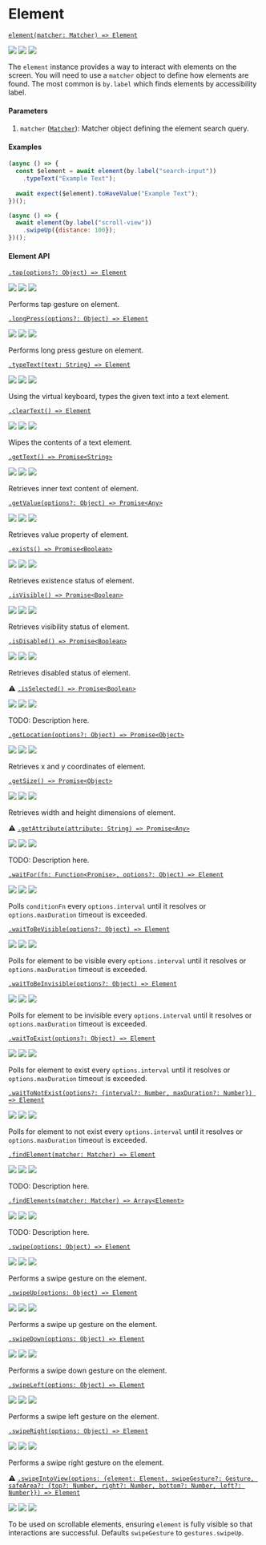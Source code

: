 # Element

[```element(matcher: Matcher) => Element```](./)

<img src="https://img.shields.io/badge/Dev-Done-green.svg" /> <img src="https://img.shields.io/badge/Docs-WIP-orange.svg" /> <img src="https://img.shields.io/badge/Tests-Done-green.svg" />

The `element` instance provides a way to interact with elements on the screen. You will need to use a `matcher` object to define how elements are found. The most common is `by.label` which finds elements by accessibility label.

#### Parameters

1. `matcher` ([`Matcher`](./matchers.md)): Matcher object defining the element search query.

#### Examples

```javascript
(async () => {
  const $element = await element(by.label("search-input"))
    .typeText("Example Text");
  
  await expect($element).toHaveValue("Example Text");
})();
```

```javascript
(async () => {
  await element(by.label("scroll-view"))
    .swipeUp({distance: 100});
})();
```
#### Element API

[```.tap(options?: Object) => Element```](./element/tap.md)

<img src="https://img.shields.io/badge/Dev-WIP-orange.svg" /> <img src="https://img.shields.io/badge/Docs-WIP-orange.svg" /> <img src="https://img.shields.io/badge/Tests-WIP-orange.svg" />

Performs tap gesture on element.

[```.longPress(options?: Object) => Element```](./element/longPress.md)

<img src="https://img.shields.io/badge/Dev-Done-green.svg" /> <img src="https://img.shields.io/badge/Docs-WIP-orange.svg" /> <img src="https://img.shields.io/badge/Tests-Done-green.svg" />

Performs long press gesture on element.

[```.typeText(text: String) => Element```](./element/typeText.md)

<img src="https://img.shields.io/badge/Dev-Done-green.svg" /> <img src="https://img.shields.io/badge/Docs-WIP-orange.svg" /> <img src="https://img.shields.io/badge/Tests-Done-green.svg" />

Using the virtual keyboard, types the given text into a text element.

[```.clearText() => Element```](./element/clearText.md)

<img src="https://img.shields.io/badge/Dev-Done-green.svg" /> <img src="https://img.shields.io/badge/Docs-WIP-orange.svg" /> <img src="https://img.shields.io/badge/Tests-Done-green.svg" />

Wipes the contents of a text element.

[```.getText() => Promise<String>```](./element/getText.md)

<img src="https://img.shields.io/badge/Dev-Done-green.svg" /> <img src="https://img.shields.io/badge/Docs-WIP-orange.svg" /> <img src="https://img.shields.io/badge/Tests-Done-green.svg" />

Retrieves inner text content of element.

[```.getValue(options?: Object) => Promise<Any>```](./element/getValue.md)

<img src="https://img.shields.io/badge/Dev-WIP-orange.svg" /> <img src="https://img.shields.io/badge/Docs-WIP-orange.svg" /> <img src="https://img.shields.io/badge/Tests-WIP-orange.svg" />

Retrieves value property of element.

[```.exists() => Promise<Boolean>```](./element/exists.md)

<img src="https://img.shields.io/badge/Dev-Done-green.svg" /> <img src="https://img.shields.io/badge/Docs-WIP-orange.svg" /> <img src="https://img.shields.io/badge/Tests-Done-green.svg" />

Retrieves existence status of element.

[```.isVisible() => Promise<Boolean>```](./element/isVisible.md)

<img src="https://img.shields.io/badge/Dev-Done-green.svg" /> <img src="https://img.shields.io/badge/Docs-WIP-orange.svg" /> <img src="https://img.shields.io/badge/Tests-Done-green.svg" />

Retrieves visibility status of element.

[```.isDisabled() => Promise<Boolean>```](./element/isDisabled.md)

<img src="https://img.shields.io/badge/Dev-Done-green.svg" /> <img src="https://img.shields.io/badge/Docs-Done-green.svg" /> <img src="https://img.shields.io/badge/Tests-Done-green.svg" />

Retrieves disabled status of element.

:warning: [```.isSelected() => Promise<Boolean>```](./element/isSelected.md)

<img src="https://img.shields.io/badge/Dev-Draft-red.svg" /> <img src="https://img.shields.io/badge/Docs-TODO-red.svg" /> <img src="https://img.shields.io/badge/Tests-TODO-red.svg" />

TODO: Description here.

[```.getLocation(options?: Object) => Promise<Object>```](./element/getLocation.md)

<img src="https://img.shields.io/badge/Dev-Done-green.svg" /> <img src="https://img.shields.io/badge/Docs-WIP-orange.svg" /> <img src="https://img.shields.io/badge/Tests-Done-green.svg" />

Retrieves x and y coordinates of element.

[```.getSize() => Promise<Object>```](./element/getSize.md)

<img src="https://img.shields.io/badge/Dev-Done-green.svg" /> <img src="https://img.shields.io/badge/Docs-WIP-orange.svg" /> <img src="https://img.shields.io/badge/Tests-Done-green.svg" />

Retrieves width and height dimensions of element.

:warning: [```.getAttribute(attribute: String) => Promise<Any>```](./element/getAttribute.md)

<img src="https://img.shields.io/badge/Dev-WIP-orange.svg" /> <img src="https://img.shields.io/badge/Docs-WIP-orange.svg" /> <img src="https://img.shields.io/badge/Tests-WIP-orange.svg" />

TODO: Description here.

[```.waitFor(fn: Function<Promise>, options?: Object) => Element```](./element/waitFor.md)

<img src="https://img.shields.io/badge/Dev-Done-green.svg" /> <img src="https://img.shields.io/badge/Docs-WIP-orange.svg" /> <img src="https://img.shields.io/badge/Tests-Done-green.svg" />

Polls `conditionFn` every `options.interval` until it resolves or `options.maxDuration` timeout is exceeded.

[```.waitToBeVisible(options?: Object) => Element```](./element/waitToBeVisible.md)

<img src="https://img.shields.io/badge/Dev-Done-green.svg" /> <img src="https://img.shields.io/badge/Docs-WIP-orange.svg" /> <img src="https://img.shields.io/badge/Tests-Done-green.svg" />

Polls for element to be visible every `options.interval` until it resolves or `options.maxDuration` timeout is exceeded.

[```.waitToBeInvisible(options?: Object) => Element```](./element/waitToBeInvisible.md)

<img src="https://img.shields.io/badge/Dev-Done-green.svg" /> <img src="https://img.shields.io/badge/Docs-WIP-orange.svg" /> <img src="https://img.shields.io/badge/Tests-Done-green.svg" />

Polls for element to be invisible every `options.interval` until it resolves or `options.maxDuration` timeout is exceeded.

[```.waitToExist(options?: Object) => Element```](./element/waitToExist.md)

<img src="https://img.shields.io/badge/Dev-Done-green.svg" /> <img src="https://img.shields.io/badge/Docs-WIP-orange.svg" /> <img src="https://img.shields.io/badge/Tests-Done-green.svg" />

Polls for element to exist every `options.interval` until it resolves or `options.maxDuration` timeout is exceeded.

[```.waitToNotExist(options?: {interval?: Number, maxDuration?: Number}) => Element```](./element/waitToExist.md)

<img src="https://img.shields.io/badge/Dev-Done-green.svg" /> <img src="https://img.shields.io/badge/Docs-WIP-orange.svg" /> <img src="https://img.shields.io/badge/Tests-Done-green.svg" />

Polls for element to not exist every `options.interval` until it resolves or `options.maxDuration` timeout is exceeded.

[```.findElement(matcher: Matcher) => Element```](./element/findElement.md)

<img src="https://img.shields.io/badge/Dev-Done-green.svg" /> <img src="https://img.shields.io/badge/Docs-WIP-orange.svg" /> <img src="https://img.shields.io/badge/Tests-Done-green.svg" />

TODO: Description here.

[```.findElements(matcher: Matcher) => Array<Element>```](./element/findElements.md)

<img src="https://img.shields.io/badge/Dev-Done-green.svg" /> <img src="https://img.shields.io/badge/Docs-WIP-orange.svg" /> <img src="https://img.shields.io/badge/Tests-Done-green.svg" />

TODO: Description here.

[```.swipe(options: Object) => Element```](./element/swipe.md)

<img src="https://img.shields.io/badge/Dev-Done-green.svg" /> <img src="https://img.shields.io/badge/Docs-Done-green.svg" /> <img src="https://img.shields.io/badge/Tests-Done-green.svg" />

Performs a swipe gesture on the element.

[```.swipeUp(options: Object) => Element```](./element/swipeUp.md)

<img src="https://img.shields.io/badge/Dev-Done-green.svg" /> <img src="https://img.shields.io/badge/Docs-Done-green.svg" /> <img src="https://img.shields.io/badge/Tests-Done-green.svg" />

Performs a swipe up gesture on the element.

[```.swipeDown(options: Object) => Element```](./element/swipeDown.md)

<img src="https://img.shields.io/badge/Dev-Done-green.svg" /> <img src="https://img.shields.io/badge/Docs-Done-green.svg" /> <img src="https://img.shields.io/badge/Tests-Done-green.svg" />

Performs a swipe down gesture on the element.

[```.swipeLeft(options: Object) => Element```](./element/swipeLeft.md)

<img src="https://img.shields.io/badge/Dev-Done-green.svg" /> <img src="https://img.shields.io/badge/Docs-Done-green.svg" /> <img src="https://img.shields.io/badge/Tests-Done-green.svg" />

Performs a swipe left gesture on the element.

[```.swipeRight(options: Object) => Element```](./element/swipeRight.md)

<img src="https://img.shields.io/badge/Dev-Done-green.svg" /> <img src="https://img.shields.io/badge/Docs-Done-green.svg" /> <img src="https://img.shields.io/badge/Tests-Done-green.svg" />

Performs a swipe right gesture on the element.

:warning: [```.swipeIntoView(options: {element: Element, swipeGesture?: Gesture, safeArea?: {top?: Number, right?: Number, bottom?: Number, left?: Number}}) => Element```](./element/swipeIntoView.md)

<img src="https://img.shields.io/badge/Dev-Draft-red.svg" /> <img src="https://img.shields.io/badge/Docs-WIP-orange.svg" /> <img src="https://img.shields.io/badge/Tests-TODO-red.svg" />

To be used on scrollable elements, ensuring `element` is fully visible so that interactions are successful. Defaults `swipeGesture` to `gestures.swipeUp`.

